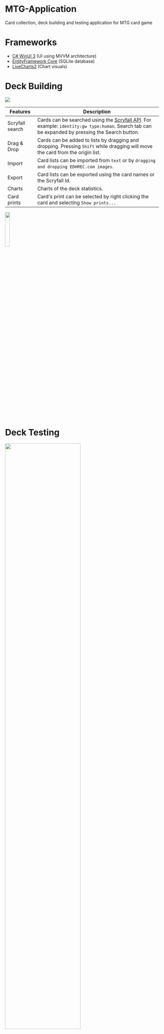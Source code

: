 # MTG-Application

Card collection, deck building and testing application for MTG card game

# Frameworks

* [C# WinUI 3](https://learn.microsoft.com/en-us/windows/apps/winui/winui3/) (UI using MVVM architecture)
* [EntityFramework Core](https://learn.microsoft.com/en-us/ef/core/) (SQLite database)
* [LiveCharts2](https://lvcharts.com/docs/winui/2.0.0-beta.700/gallery) (Chart visuals)

# Deck Building

<img src="https://github.com/aamoJL/MTG-Application/assets/16759549/2529f7ea-f44f-499a-ba78-8536a9c3b0c1">

| Features  | Description |
| ------------- | ------------- |
| Scryfall search | Cards can be searched using the [Scryfall API](https://scryfall.com/docs/syntax). For example: `identity:gw type:human`. Search tab can be expanded by pressing the Search button. |
| Drag & Drop  | Cards can be added to lists by dragging and dropping. Pressing `Shift` while dragging will move the card from the origin list. |
| Import | Card lists can be imported from `text` or by `dragging and dropping EDHREC.com images`. |
| Export | Card lists can be exported using the card names or the Scryfall Id. |
| Charts | Charts of the deck statistics. |
| Card prints | Card's print can be selected by right clicking the card and selecting `Show prints...` |

<img src="https://github.com/aamoJL/MTG-Application/assets/16759549/6a77e2da-c3c2-41a8-972c-ffed6fcb3f2f" width=17%>

# Deck Testing

<img src="https://github.com/aamoJL/MTG-Application/assets/16759549/43e97a59-b98f-4493-8418-134b488cb78f" width=70%>

| Features | Description |
| ------------- | ------------- |
| Library | Cards can be added to the top or bottom of the library by dropping the cards to the library list. |
| Tapping | Cards can be tapped by `left clicking` the card. |
| Counters | **Plus counters** can be added to a card by `middle clicking` the card. **Count counters** can be added to a card by `right clicking` the card. Counter counts can be changed with the `scroll wheel`. Tokens will have the count counters visible by default. |
| Turns | Pressing the `New turn` button will automatically draw a card and untap all the cards on the battlefield. |

# Card Collections

<img src="https://github.com/aamoJL/MTG-Application/assets/16759549/7cba606a-b0e1-4e79-8165-76ff863e0f75" width=50%>

| Features | Description |
| ------------- | ------------- |
| Collection query | Collections can be created using the [Scryfall API](https://scryfall.com/docs/syntax) queries. |
| Owned cards | Card can be set as owned by `double clicking` the card or `left clicking` the card if the `Single click` toggle has been activated. |
